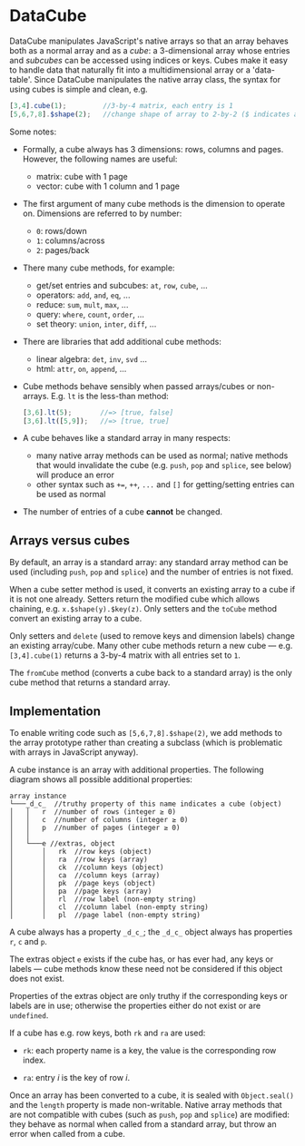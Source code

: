 # DataCube

DataCube manipulates JavaScript's native arrays so that an array behaves both as a normal array and as a *cube*: a 3-dimensional array whose entries and *subcubes* can be accessed using indices or keys. Cubes make it easy to handle data that naturally fit into a multidimensional array or a 'data-table'. Since DataCube manipulates the native array class, the syntax for using cubes is simple and clean, e.g.

```js
[3,4].cube(1);         //3-by-4 matrix, each entry is 1
[5,6,7,8].$shape(2);   //change shape of array to 2-by-2 ($ indicates a setter)
```

Some notes:

* Formally, a cube always has 3 dimensions: rows, columns and pages. However, the following names are useful:
	* matrix: cube with 1 page
	* vector: cube with 1 column and 1 page

* The first argument of many cube methods is the dimension to operate on. Dimensions are referred to by number:
	* `0`: rows/down
	* `1`: columns/across
	* `2`: pages/back

* There many cube methods, for example:
	* get/set entries and subcubes: `at`, `row`, `cube`, ...
	* operators: `add`, `and`, `eq`, ...
	* reduce: `sum`, `mult`, `max`, ...
	* query: `where`, `count`, `order`, ...
	* set theory: `union`, `inter`, `diff`, ...

* There are libraries that add additional cube methods:
	* linear algebra: `det`, `inv`, `svd` ...
	* html: `attr`, `on`, `append`, ...

* Cube methods behave sensibly when passed arrays/cubes or non-arrays. E.g. `lt` is the less-than method:
	```js
	[3,6].lt(5);       //=> [true, false]
	[3,6].lt([5,9]);   //=> [true, true]
	```

* A cube behaves like a standard array in many respects:
	* many native array methods can be used as normal; native methods that would invalidate the cube (e.g. `push`, `pop` and `splice`, see below) will produce an error
	* other syntax such as `+=`, `++`, `...` and `[]` for getting/setting entries can be used as normal

* The number of entries of a cube **cannot** be changed.

## Arrays versus cubes
By default, an array is a standard array: any standard array method can be used (including `push`, `pop` and `splice`) and the number of entries is not fixed.

When a cube setter method is used, it converts an existing array to a cube if it is not one already. Setters return the modified cube which allows chaining, e.g. `x.$shape(y).$key(z)`. Only setters and the `toCube` method convert an existing array to a cube.

Only setters and `delete` (used to remove keys and dimension labels) change an existing array/cube. Many other cube methods return a new cube &mdash; e.g. `[3,4].cube(1)` returns a 3-by-4 matrix with all entries set to `1`.

The `fromCube` method (converts a cube back to a standard array) is the only cube method that returns a standard array.

## Implementation

To enable writing code such as `[5,6,7,8].$shape(2)`, we add methods to the array prototype rather than creating a subclass (which is problematic with arrays in JavaScript anyway).

A cube instance is an array with additional properties. The following diagram shows all possible additional properties:

```
array instance
└───_d_c_  //truthy property of this name indicates a cube (object)
│   │   r  //number of rows (integer ≥ 0)
│   │   c  //number of columns (integer ≥ 0)
│   │   p  //number of pages (integer ≥ 0)
│   │
│   └───e //extras, object
│       │   rk  //row keys (object)
│       │   ra  //row keys (array)
│       │   ck  //column keys (object)
│       │   ca  //column keys (array)
│       │   pk  //page keys (object)
│       │   pa  //page keys (array)
│       │   rl  //row label (non-empty string)
│       │   cl  //column label (non-empty string)
│       │   pl  //page label (non-empty string)

```

A cube always has a property `_d_c_`; the `_d_c_` object always has properties `r`, `c` and `p`.

The extras object `e` exists if the cube has, or has ever had, any keys or labels &mdash; cube methods know these need not be considered if this object does not exist.

Properties of the extras object are only truthy if the corresponding keys or labels are in use; otherwise the properties either do not exist or are `undefined`.

If a cube has e.g. row keys, both `rk` and `ra` are used:

* `rk`: each property name is a key, the value is the corresponding row index.

* `ra`: entry *i* is the key of row *i*.

Once an array has been converted to a cube, it is sealed with `Object.seal()` and the `length` property is made non-writable. Native array methods that are not compatible with cubes (such as `push`, `pop` and `splice`) are modified: they behave as normal when called from a standard array, but throw an error when called from a cube.
